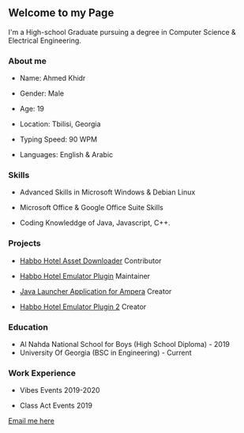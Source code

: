 ## Welcome to my Page

I'm a High-school Graduate pursuing a degree in Computer Science & Electrical Engineering.

### About me
- Name: Ahmed Khidr

- Gender: Male

- Age: 19

- Location: Tbilisi, Georgia

- Typing Speed: 90 WPM

- Languages: English & Arabic

### Skills

- Advanced Skills in Microsoft Windows & Debian Linux

- Microsoft Office & Google Office Suite Skills

- Coding Knowleddge of Java, Javascript, C++.

### Projects

- [Habbo Hotel Asset Downloader](https://github.com/higoka/habbo-downloader) Contributor

- [Habbo Hotel Emulator Plugin](https://github.com/Dippys/StaffTools) Maintainer

- [Java Launcher Application for Ampera](https://github.com/Dippys/Ampera-Launcher) Creator

- [Habbo Hotel Emulator Plugin 2](https://git.krews.org/SenpaiDipper/Random-Commands) Creator

### Education

- Al Nahda National School for Boys (High School Diploma) - 2019
- University Of Georgia (BSC in Engineering) - Current

### Work Experience

- Vibes Events 2019-2020

- Class Act Events 2019

[Email me here](mailto:ahmed@barrawi.xyz)
